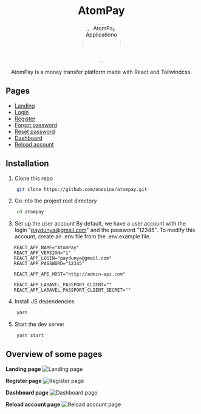 <h1 align="center">AtomPay</h1>

<p align="center">
    <a href="https://test-paydunya-atompay.vercel.app/" target="_blank">
      <img alt="AtomPay Applicationo" width="100" style="border-radius: 100%;" src="https://raw.githubusercontent.com/onesine/atompay/master/assets/img/logo.svg?raw=true">
    </a><br><br>
    AtomPay is a money transfer platform made with React and Tailwindcss.
</p>

## Pages
* <a href="https://test-paydunya-atompay.vercel.app/" target="_blank">Landing</a>
* <a href="https://test-paydunya-atompay.vercel.app/login" target="_blank">Login</a>
* <a href="https://test-paydunya-atompay.vercel.app/register" target="_blank">Register</a>
* <a href="https://test-paydunya-atompay.vercel.app/forgot-password" target="_blank">Forgot password</a>
* <a href="https://test-paydunya-atompay.vercel.app/reset-password" target="_blank">Reset password</a>
* <a href="https://test-paydunya-atompay.vercel.app/dashboard" target="_blank">Dashboard</a>
* <a href="https://test-paydunya-atompay.vercel.app/reload-account" target="_blank">Reload account</a>

## Installation

1. Clone this repo

```sh
    git clone https://github.com/onesine/atompay.git
```

2. Go into the project root directory

```sh
    cd atompay
```
3. Set up the user account
   By default, we have a user account with the login "paydunya@gmail.com" and the password "12345". To modify this account, create an .env file from the .env.example file.

```dotenv
   REACT_APP_NAME="AtomPay"
   REACT_APP_VERSION="1"
   REACT_APP_LOGIN="paydunya@gmail.com"
   REACT_APP_PASSWORD="12345"

   REACT_APP_API_HOST="http://admin-api.com"

   REACT_APP_LARAVEL_PASSPORT_CLIENT=""
   REACT_APP_LARAVEL_PASSPORT_CLIENT_SECRET=""
```

4. Install JS dependencies

```sh
    yarn
```

5. Start the dev server

```sh
    yarn start
```

## Overview of some pages
**Landing page**
![Landing page](https://raw.githubusercontent.com/onesine/atompay/master/assets/img/home.png?raw=true)

**Register page**
![Register page](https://raw.githubusercontent.com/onesine/atompay/master/assets/img/register.png?raw=true)

**Dashboard page**
![Dashboard page](https://raw.githubusercontent.com/onesine/atompay/master/assets/img/dashboard.png?raw=true)

**Reload account page**
![Reload account page
](https://raw.githubusercontent.com/onesine/atompay/master/assets/img/reload-account.png?raw=true)
